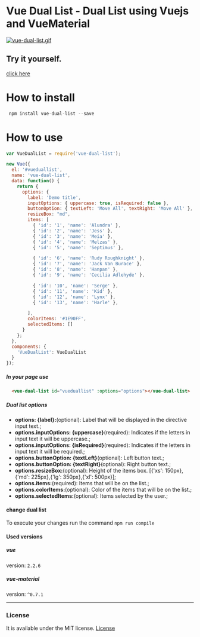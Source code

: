 # Vue Dual List - Dual List using Vuejs and VueMaterial
[![vue-dual-list.gif](https://s27.postimg.org/thne66zyb/vue-dual-list.gif)](https://postimg.org/image/4bmfzcynz/)

## Try it yourself.
[click here](https://vue-dual-list.herokuapp.com/)

# How to install
```JavaScript
 npm install vue-dual-list --save
```

# How to use
```JavaScript
var VueDualList = require('vue-dual-list');

new Vue({
  el: '#vueduallist',
  name: 'vue-dual-list',
  data: function() {
    return {
      options: {
        label: 'Demo title',
        inputOptions: { uppercase: true, isRequired: false },
        buttonOption: { textLeft: 'Move All', textRight: 'Move All' },
        resizeBox: "md",
        items: [
          { 'id': '1', 'name': 'Alundra' },
          { 'id': '2', 'name': 'Jess' },
          { 'id': '3', 'name': 'Meia' },
          { 'id': '4', 'name': 'Melzas' },
          { 'id': '5', 'name': 'Septimus' },

          { 'id': '6', 'name': 'Rudy Roughknight' },
          { 'id': '7', 'name': 'Jack Van Burace' },
          { 'id': '8', 'name': 'Hanpan' },
          { 'id': '9', 'name': 'Cecilia Adlehyde' },

          { 'id': '10', 'name': 'Serge' },
          { 'id': '11', 'name': 'Kid' },
          { 'id': '12', 'name': 'Lynx' },
          { 'id': '13', 'name': 'Harle' },

        ],
        colorItems: '#1E90FF',
        selectedItems: []
      }
    };
  },
  components: {
    'VueDualList': VueDualList
  }
});
```

##### In your page use

```Html
  <vue-dual-list id="vueduallist" :options="options"></vue-dual-list>
```
##### Dual list options

* **options: {label}:**(optional): Label that will be displayed in the directive input text.;
* **options.inputOptions: {uppercase}**(required): Indicates if the letters in input text it will be uppercase.;
* **options.inputOptions: {isRequired}**(required): Indicates if the letters in input text it will be required.;
* **options.buttonOption: {textLeft}**(optional): Left button text.;
* **options.buttonOption: {textRight}**(optional): Right button text.;
* **options.resizeBox:**(optional): Height of the items box. [{'xs': 150px},{'md': 225px},{'lg': 350px},{'xl': 500px}];
* **options.items:**(required): Items that will be on the list.;
* **options.colorItems:**(optional): Color of the items that will be on the list.;
* **options.selectedItems:**(optional): Items selected by the user.;

#### change dual list
To execute your changes run the command ```npm run compile```

#### Used versions

##### vue 
version: `2.2.6`
##### vue-material
version: `^0.7.1` 

<hr>

### License

It is available under the MIT license.
[License](https://opensource.org/licenses/mit-license.php)